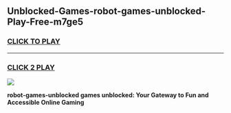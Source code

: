 
## Unblocked-Games-robot-games-unblocked-Play-Free-m7ge5
<h3>
<a href="https://premium76.site?title=robot-games-unblocked&ref=09A">CLICK TO PLAY</a></h3>
<hr>

<h3>
<a href="https://premium76.site?title=robot-games-unblocked&ref=09A">CLICK 2 PLAY</a>
  
</h3>

<a href="https://premium76.site?title=robot-games-unblocked&ref=09A"><img src="https://clearcache.store/games.png"></a>


**robot-games-unblocked games unblocked: Your Gateway to Fun and Accessible Online Gaming**
